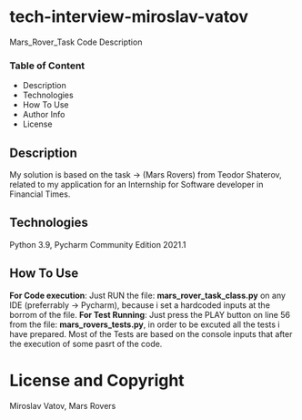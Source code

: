 # tech-interview-miroslav-vatov
Mars_Rover_Task
Code Description


### Table of Content
- Description 
- Technologies
- How To Use
- Author Info
- License

## Description
  My solution is based on the task -> (Mars Rovers) from Teodor Shaterov, related to my application for an Internship for Software developer in Financial Times.

## Technologies
  Python 3.9, Pycharm Community Edition 2021.1
  
 ## How To Use
  **For Code execution**: Just RUN the file: **mars_rover_task_class.py** on any IDE (preferrably -> Pycharm), because i set a hardcoded inputs at the borrom of the file.
  **For Test Running**: Just press the PLAY button on line 56 from the file: **mars_rovers_tests.py**, in order to be excuted all the tests i have prepared.
  Most of the Tests are based on the console inputs that after the execution of some pasrt of the code.

# License and Copyright
Miroslav Vatov, Mars Rovers
